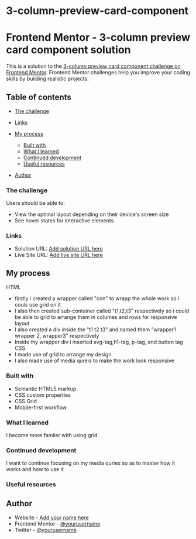 # 3-column-preview-card-component
# Frontend Mentor - 3-column preview card component solution

This is a solution to the [3-column preview card component challenge on Frontend Mentor](https://www.frontendmentor.io/challenges/3column-preview-card-component-pH92eAR2-). Frontend Mentor challenges help you improve your coding skills by building realistic projects. 

## Table of contents


  - [The challenge](#the-challenge)
  
  - [Links](#links)
- [My process](#my-process)
  - [Built with](#built-with)
  - [What I learned](#what-i-learned)
  - [Continued development](#continued-development)
  - [Useful resources](#useful-resources)
- [Author](#author)



### The challenge

Users should be able to:
- View the optimal layout depending on their device's screen size
- See hover states for interactive elements


<!-- work on this when i have pushing all the required document to get the link -->
### Links

- Solution URL: [Add solution URL here](https://your-solution-url.com)
- Live Site URL: [Add live site URL here](https://your-live-site-url.com)

## My process
HTML
- firstly i created a wrapper called "con" to wrapp the whole work so i couls use grid on it 
- I also then created sub-container called "t1,t2,t3" respectively so i could be able to grid to arrange them in columes and rows for responsive layout
- I also created a div inside the "t1 t2 t3" and named them "wrapper1 wrapper 2, wrapper3" respectively 
- Inside my wrapper div i inserted svg-tag,h1-tag, p-tag, and button tag 
CSS
- I made use of grid to arrange my design 
- I also made use of media qureis to make the work look responsive

### Built with

- Semantic HTML5 markup
- CSS custom properties
- CSS Grid
- Mobile-first workflow


### What I learned

I became more familer with using grid.

### Continued development
I want to continue focusing on my media quries so as to master how it works and how to use it 

### Useful resources
<!-- work on this after i have inseted this into my git  -->
## Author

- Website - [Add your name here](https://www.your-site.com)
- Frontend Mentor - [@yourusername](https://www.frontendmentor.io/profile/yourusername)
- Twitter - [@yourusername](https://www.twitter.com/yourusername)


